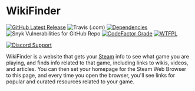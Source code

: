 # WikiFinder
[![GitHub Latest Release](https://img.shields.io/github/v/release/NicholasDJM/wikifinder?sort=semver&style=flat)](https://github.com/NicholasDJM/wikifinder/releases/latest)
![Travis (.com)](https://img.shields.io/travis/com/NicholasDJM/wikifinder?style=flat)
[![Dependencies](https://img.shields.io/david/NicholasDJM/wikifinder?style=flat)](https://david-dm.org/NicholasDJM/wikifinder)
![Snyk Vulnerabilities for GitHub Repo](https://img.shields.io/snyk/vulnerabilities/github/NicholasDJM/wikifinder?style=flat)
[![CodeFactor Grade](https://img.shields.io/codefactor/grade/github/NicholasDJM/wikifinder/main?style=flat)](https://www.codefactor.io/repository/github/nicholasdjm/wikifinder)
[![WTFPL](https://img.shields.io/badge/license-WTFPL-brightgreen?style=flat)](http://www.wtfpl.net/)

[![Discord Support](https://img.shields.io/discord/797245072118644757?logo=Discord&style=social)](https://discord.gg/D6zkPWf575)


WikiFinder is a website that gets your [Steam](https://store.steampowered.com) info to see what game you are playing, and finds info related to that game, including links to wikis, videos, and articles. You can then set your homepage for the Steam Web Browser to this page, and every time you open the browser, you'll see links for popular and curated resources related to your game.
